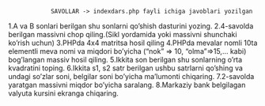                 SAVOLLAR -> indexdars.php fayli ichiga javoblari yozilgan
1.A va B sonlari berilgan shu sonlarni qo’shish dasturini yozing. 
2.4-savolda berilgan massivni chop qiling.(Sikl yordamida yoki massivni 
shunchaki ko’rish uchun) 
3.PHPda 4x4 matritsa hosil qiling 
4.PHPda mevalar nomli 10ta elementli meva nomi va miqdori bo’yicha 
(“nok” => 10, “olma”=>15,… kabi) bog’langan massiv hosil qiling. 
5.Ikkita son berilgan shu sonlarning o’rta kvadratini toping. 
6.Ikkita s1, s2 satr berilgan ushbu satrlarni qo’shing va undagi so’zlar soni, 
belgilar soni bo’yicha ma’lumonti chiqaring. 
7.2-savolda yaratgan massivni miqdor bo’yicha saralang. 
8.Markaziy bank belgilagan valyuta kursini ekranga chiqaring.